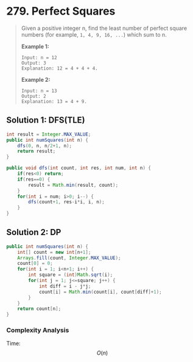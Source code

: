 # 279. Perfect Squares

> Given a positive integer n, find the least number of perfect square numbers \(for example, `1, 4, 9, 16, ...`\) which sum to n.
>
> **Example 1:**
>
> ```text
> Input: n = 12
> Output: 3 
> Explanation: 12 = 4 + 4 + 4.
> ```
>
> **Example 2:**
>
> ```text
> Input: n = 13
> Output: 2
> Explanation: 13 = 4 + 9.
> ```

## Solution 1: DFS\(TLE\)

```java
int result = Integer.MAX_VALUE;
public int numSquares(int n) {
    dfs(0, n, n/2+1, n);
    return result;
}

public void dfs(int count, int res, int num, int n) {
    if(res<0) return;
    if(res==0) {
        result = Math.min(result, count);
    }
    for(int i = num; i>0; i--) {
        dfs(count+1, res-i*i, i, n);
    }
}
```

## Solution 2: DP

```java
public int numSquares(int n) {
    int[] count = new int[n+1];
    Arrays.fill(count, Integer.MAX_VALUE);
    count[0] = 0;
    for(int i = 1; i<n+1; i++) {
        int square = (int)Math.sqrt(i);
        for(int j = 1; j<=square; j++) {
            int diff = i - j*j;
            count[i] = Math.min(count[i], count[diff]+1);
        }
    }
    return count[n];
}
```

### Complexity Analysis

Time: $$O(n)$$ 

